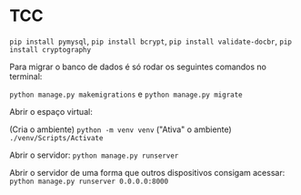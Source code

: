 # TCC

`pip install pymysql`, 
`pip install bcrypt`, 
`pip install validate-docbr`,
`pip install cryptography`


Para migrar o banco de dados é só rodar os seguintes comandos no terminal:

`python manage.py makemigrations` e `python manage.py migrate`


Abrir o espaço virtual:

(Cria o ambiente) `python -m venv venv`
("Ativa" o ambiente) `./venv/Scripts/Activate`


Abrir o servidor:
`python manage.py runserver`


Abrir o servidor de uma forma que outros dispositivos consigam acessar:
`python manage.py runserver 0.0.0.0:8000`